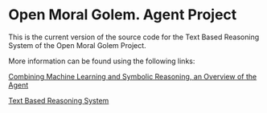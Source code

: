 # Open Moral Golem. Agent Project

This is the current version of the source code for the Text Based Reasoning System of the Open Moral Golem Project.

More information can be found using the following links:

[Combining Machine Learning and Symbolic Reasoning, an Overview of the Agent](https://openmoralgolem.blogspot.com/2019/04/an-overview-of-agent.html)

[Text Based Reasoning System](https://openmoralgolem.blogspot.com/2019/05/text-based-reasoning-system.html)

